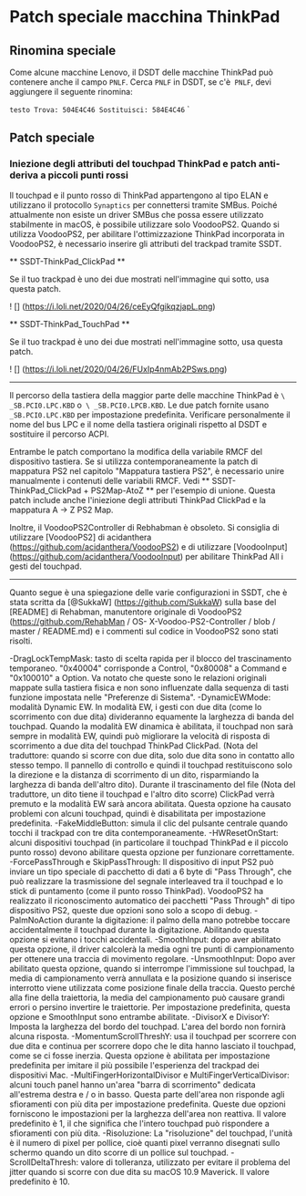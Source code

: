 # Patch speciale macchina ThinkPad

## Rinomina speciale

Come alcune macchine Lenovo, il DSDT delle macchine ThinkPad può contenere anche il campo `PNLF`. Cerca `PNLF` in DSDT, se c'è` PNLF`, devi aggiungere il seguente rinomina:

`` testo
Trova: 504E4C46
Sostituisci: 584E4C46
`` `

## Patch speciale

### Iniezione degli attributi del touchpad ThinkPad e patch anti-deriva a piccoli punti rossi

Il touchpad e il punto rosso di ThinkPad appartengono al tipo ELAN e utilizzano il protocollo `Synaptics` per connettersi tramite SMBus. Poiché attualmente non esiste un driver SMBus che possa essere utilizzato stabilmente in macOS, è possibile utilizzare solo VoodooPS2. Quando si utilizza VoodooPS2, per abilitare l'ottimizzazione ThinkPad incorporata in VoodooPS2, è necessario inserire gli attributi del trackpad tramite SSDT.

** SSDT-ThinkPad_ClickPad **

Se il tuo trackpad è uno dei due mostrati nell'immagine qui sotto, usa questa patch.

! [] (https://i.loli.net/2020/04/26/ceEyQfgikqzjapL.png)

** SSDT-ThinkPad_TouchPad **

Se il tuo trackpad è uno dei due mostrati nell'immagine sotto, usa questa patch.

! [] (https://i.loli.net/2020/04/26/FUxIp4nmAb2PSws.png)

----

Il percorso della tastiera della maggior parte delle macchine ThinkPad è `\ _SB.PCI0.LPC.KBD` o` \ _SB.PCI0.LPCB.KBD`. Le due patch fornite usano `_SB.PCI0.LPC.KBD` per impostazione predefinita. Verificare personalmente il nome del bus LPC e il nome della tastiera originali rispetto al DSDT e sostituire il percorso ACPI.

Entrambe le patch comportano la modifica della variabile RMCF del dispositivo tastiera. Se si utilizza contemporaneamente la patch di mappatura PS2 nel capitolo "Mappatura tastiera PS2", è necessario unire manualmente i contenuti delle variabili RMCF. Vedi ** SSDT-ThinkPad_ClickPad + PS2Map-AtoZ ** per l'esempio di unione. Questa patch include anche l'iniezione degli attributi ThinkPad ClickPad e la mappatura A -> Z PS2 Map.

Inoltre, il VoodooPS2Controller di Rebhabman è obsoleto. Si consiglia di utilizzare [VoodooPS2] di acidanthera (https://github.com/acidanthera/VoodooPS2) e di utilizzare [VoodooInput] (https://github.com/acidanthera/VoodooInput) per abilitare ThinkPad All i gesti del touchpad.

----

Quanto segue è una spiegazione delle varie configurazioni in SSDT, che è stata scritta da [@SukkaW] (https://github.com/SukkaW) sulla base del [README] di Rehabman, manutentore originale di VoodooPS2 (https://github.com/RehabMan / OS- X-Voodoo-PS2-Controller / blob / master / README.md) e i commenti sul codice in VoodooPS2 sono stati risolti.

-DragLockTempMask: tasto di scelta rapida per il blocco del trascinamento temporaneo. "0x40004" corrisponde a Control, "0x80008" a Command e "0x100010" a Option. Va notato che queste sono le relazioni originali mappate sulla tastiera fisica e non sono influenzate dalla sequenza di tasti funzione impostata nelle "Preferenze di Sistema".
-DynamicEWMode: modalità Dynamic EW. In modalità EW, i gesti con due dita (come lo scorrimento con due dita) divideranno equamente la larghezza di banda del touchpad. Quando la modalità EW dinamica è abilitata, il touchpad non sarà sempre in modalità EW, quindi può migliorare la velocità di risposta di scorrimento a due dita del touchpad ThinkPad ClickPad. (Nota del traduttore: quando si scorre con due dita, solo due dita sono in contatto allo stesso tempo. Il pannello di controllo e quindi il touchpad restituiscono solo la direzione e la distanza di scorrimento di un dito, risparmiando la larghezza di banda dell'altro dito). Durante il trascinamento del file (Nota del traduttore, un dito tiene il touchpad e l'altro dito scorre) ClickPad verrà premuto e la modalità EW sarà ancora abilitata. Questa opzione ha causato problemi con alcuni touchpad, quindi è disabilitata per impostazione predefinita.
-FakeMiddleButton: simula il clic del pulsante centrale quando tocchi il trackpad con tre dita contemporaneamente.
-HWResetOnStart: alcuni dispositivi touchpad (in particolare il touchpad ThinkPad e il piccolo punto rosso) devono abilitare questa opzione per funzionare correttamente.
-ForcePassThrough e SkipPassThrough: Il dispositivo di input PS2 può inviare un tipo speciale di pacchetto di dati a 6 byte di "Pass Through", che può realizzare la trasmissione del segnale interleaved tra il touchpad e lo stick di puntamento (come il punto rosso ThinkPad). VoodooPS2 ha realizzato il riconoscimento automatico dei pacchetti "Pass Through" di tipo dispositivo PS2, queste due opzioni sono solo a scopo di debug.
-PalmNoAction durante la digitazione: il palmo della mano potrebbe toccare accidentalmente il touchpad durante la digitazione. Abilitando questa opzione si evitano i tocchi accidentali.
-SmoothInput: dopo aver abilitato questa opzione, il driver calcolerà la media ogni tre punti di campionamento per ottenere una traccia di movimento regolare.
-UnsmoothInput: Dopo aver abilitato questa opzione, quando si interrompe l'immissione sul touchpad, la media di campionamento verrà annullata e la posizione quando si inserisce interrotto viene utilizzata come posizione finale della traccia. Questo perché alla fine della traiettoria, la media del campionamento può causare grandi errori o persino invertire le traiettorie. Per impostazione predefinita, questa opzione e SmoothInput sono entrambe abilitate.
-DivisorX e DivisorY: Imposta la larghezza del bordo del touchpad. L'area del bordo non fornirà alcuna risposta.
-MomentumScrollThreshY: usa il touchpad per scorrere con due dita e continua per scorrere dopo che le dita hanno lasciato il touchpad, come se ci fosse inerzia. Questa opzione è abilitata per impostazione predefinita per imitare il più possibile l'esperienza del trackpad dei dispositivi Mac.
-MultiFingerHorizontalDivisor e MultiFingerVerticalDivisor: alcuni touch panel hanno un'area "barra di scorrimento" dedicata all'estrema destra e / o in basso. Questa parte dell'area non risponde agli sfioramenti con più dita per impostazione predefinita. Queste due opzioni forniscono le impostazioni per la larghezza dell'area non reattiva. Il valore predefinito è 1, il che significa che l'intero touchpad può rispondere a sfioramenti con più dita.
-Risoluzione: La "risoluzione" del touchpad, l'unità è il numero di pixel per pollice, cioè quanti pixel verranno disegnati sullo schermo quando un dito scorre di un pollice sul touchpad.
-ScrollDeltaThresh: valore di tolleranza, utilizzato per evitare il problema del jitter quando si scorre con due dita su macOS 10.9 Maverick. Il valore predefinito è 10.
